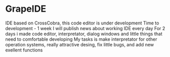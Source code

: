 # GrapeIDE
IDE based on CrossCobra, this code editor is under development
Time to development - 1 week
I will publish news about working IDE every day
For 2 days i made code editor, interpretator, dialog windows and little things that need to comfortable developing
My tasks is make interpretator for other operation systems, really attractive desing, fix little bugs, and add new exellent functions
